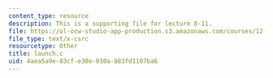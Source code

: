 ```yaml
---
content_type: resource
description: This is a supporting file for lecture 8-11.
file: https://ol-ocw-studio-app-production.s3.amazonaws.com/courses/12-010-computational-methods-of-scientific-programming-fall-2011/4aea5a9e83cfe30e030a883fd1107ba6_launch.c
file_type: text/x-csrc
resourcetype: Other
title: launch.c
uid: 4aea5a9e-83cf-e30e-030a-883fd1107ba6
---
```

